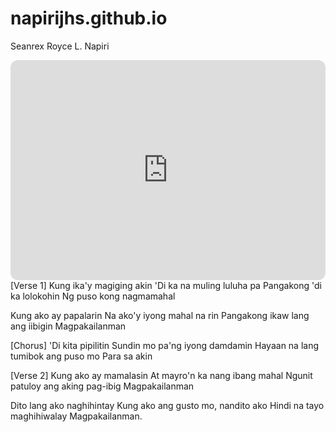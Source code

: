 # napirijhs.github.io
Seanrex Royce L. Napiri
<iframe style="border-radius:12px" src="https://open.spotify.com/embed/track/5v5dlsJYrw9xiB36GELIUV?utm_source=generator" width="100%" height="352" frameBorder="0" allowfullscreen="" allow="autoplay; clipboard-write; encrypted-media; fullscreen; picture-in-picture" loading="lazy"></iframe>
[Verse 1]
Kung ika'y magiging akin
'Di ka na muling luluha pa
Pangakong 'di ka lolokohin
Ng puso kong nagmamahal

Kung ako ay papalarin
Na ako'y iyong mahal na rin
Pangakong ikaw lang ang iibigin
Magpakailanman

[Chorus]
'Di kita pipilitin
Sundin mo pa'ng iyong damdamin
Hayaan na lang tumibok ang puso mo
Para sa akin

[Verse 2]
Kung ako ay mamalasin
At mayro'n ka nang ibang mahal
Ngunit patuloy ang aking pag-ibig
Magpakailanman

Dito lang ako naghihintay
Kung ako ang gusto mo, nandito ako
Hindi na tayo maghihiwalay
Magpakailanman.
